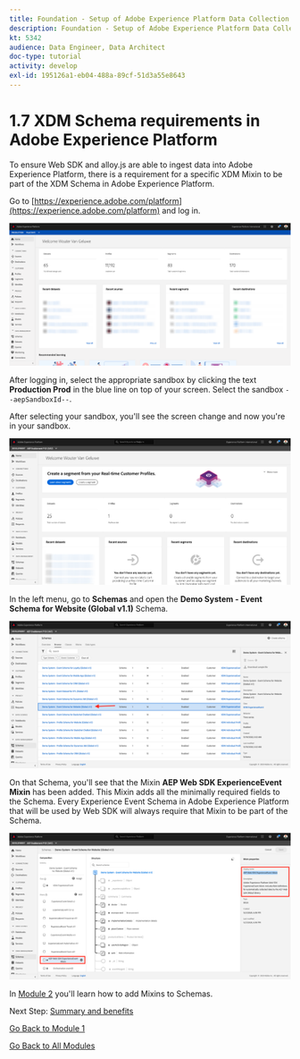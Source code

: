 ```yaml
---
title: Foundation - Setup of Adobe Experience Platform Data Collection and the Web SDK extension - XDM Schema requirements in Adobe Experience Platform
description: Foundation - Setup of Adobe Experience Platform Data Collection and the Web SDK extension - XDM Schema requirements in Adobe Experience Platform
kt: 5342
audience: Data Engineer, Data Architect
doc-type: tutorial
activity: develop
exl-id: 195126a1-eb04-488a-89cf-51d3a55e8643
---
```

# 1.7 XDM Schema requirements in Adobe Experience Platform

To ensure Web SDK and alloy.js are able to ingest data into Adobe Experience Platform, there is a requirement for a specific XDM Mixin to be part of the XDM Schema in Adobe Experience Platform.

Go to [https://experience.adobe.com/platform](https://experience.adobe.com/platform) and log in.

![AEP Debugger](./images/exp1.png)

After logging in, select the appropriate sandbox by clicking the text **Production Prod** in the blue line on top of your screen. Select the sandbox `--aepSandboxId--`.

After selecting your sandbox, you'll see the screen change and now you're in your sandbox.

![AEP Debugger](./images/exp2.png)

In the left menu, go to **Schemas** and open the **Demo System - Event Schema for Website (Global v1.1)** Schema.

![AEP Debugger](./images/exp3.png)

On that Schema, you'll see that the Mixin **AEP Web SDK ExperienceEvent Mixin** has been added. This Mixin adds all the minimally required fields to the Schema. Every Experience Event Schema in Adobe Experience Platform that will be used by Web SDK will always require that Mixin to be part of the Schema.

![AEP Debugger](./images/exp4.png)

In [Module 2](./../module2/data-ingestion.md) you'll learn how to add Mixins to Schemas.

Next Step: [Summary and benefits](./summary.md)

[Go Back to Module 1](./data-ingestion-launch-web-sdk.md)

[Go Back to All Modules](./../../overview.md)
